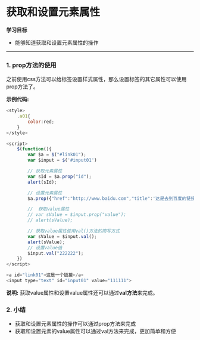 # 获取和设置元素属性

**学习目标**

* 能够知道获取和设置元素属性的操作

---

### 1. prop方法的使用

之前使用css方法可以给标签设置样式属性，那么设置标签的其它属性可以使用prop方法了。

**示例代码:**

```js
<style>
    .a01{
        color:red;
    }
</style>

<script>
    $(function(){
        var $a = $("#link01");
        var $input = $('#input01')

        // 获取元素属性
        var sId = $a.prop("id");
        alert(sId);

        // 设置元素属性
        $a.prop({"href":"http://www.baidu.com","title":'这是去到百度的链接',"class":"a01"});

        //  获取value属性
        // var sValue = $input.prop("value");
        // alert(sValue);

        // 获取value属性使用val()方法的简写方式
        var sValue = $input.val();
        alert(sValue);
        // 设置value值
        $input.val("222222");
    })
</script>

<a id="link01">这是一个链接</a>
<input type="text" id="input01" value="111111">
```

**说明:**
获取value属性和设置value属性还可以通过**val方法**来完成。


### 2. 小结

* 获取和设置元素属性的操作可以通过prop方法来完成
* 获取和设置元素的value属性可以通过val方法来完成，更加简单和方便



